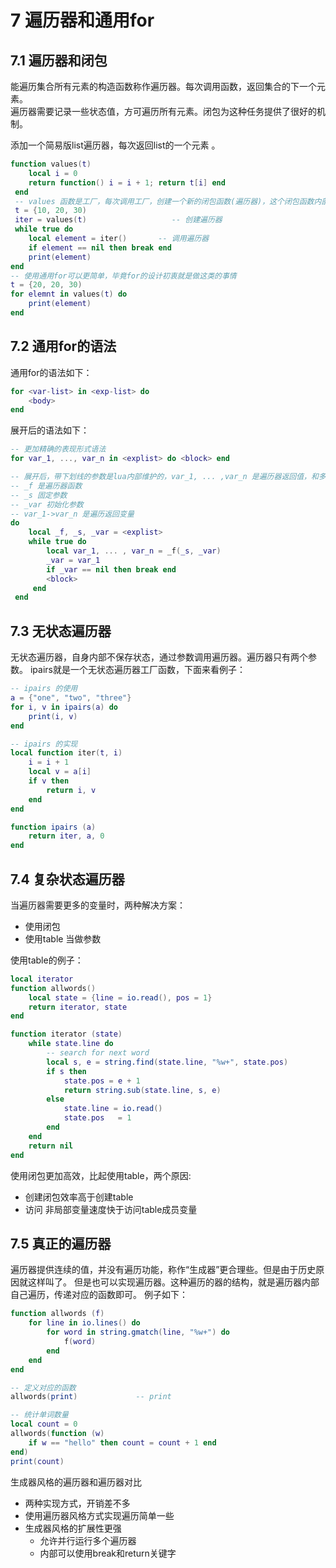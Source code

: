 # 7 遍历器和通用for
## 7.1  遍历器和闭包
能遍历集合所有元素的构造函数称作遍历器。每次调用函数，返回集合的下一个元素。  
遍历器需要记录一些状态值，方可遍历所有元素。闭包为这种任务提供了很好的机制。 

添加一个简易版list遍历器，每次返回list的一个元素 。
```lua
function values(t)
    local i = 0
    return function() i = i + 1; return t[i] end
 end
 -- values 函数是工厂，每次调用工厂，创建一个新的闭包函数(遍历器)，这个闭包函数内部记录了t和i的值。每次调用遍历器，返回list下一个值，当最后返回nil时，遍历结束。
 t = {10, 20, 30)
 iter = values(t)                   -- 创建遍历器
 while true do
    local element = iter()       -- 调用遍历器
    if element == nil then break end
    print(element)
end
-- 使用通用for可以更简单，毕竟for的设计初衷就是做这类的事情
t = {20, 20, 30)
for elemnt in values(t) do
    print(element)
end
```

## 7.2 通用for的语法
通用for的语法如下：
```lua
for <var-list> in <exp-list> do
    <body>
end
```
展开后的语法如下：
```lua
-- 更加精确的表现形式语法
for var_1, ..., var_n in <explist> do <block> end

-- 展开后，带下划线的参数是lua内部维护的，var_1, ... ,var_n 是遍历器返回值，和多重赋值一样，多退少补
-- _f 是遍历器函数
-- _s 固定参数
-- _var 初始化参数
-- var_1->var_n 是遍历返回变量
do
    local _f, _s, _var = <explist>
    while true do
        local var_1, ... , var_n = _f(_s, _var)
        _var = var_1
        if _var == nil then break end
        <block>
     end
 end
```
## 7.3 无状态遍历器
无状态遍历器，自身内部不保存状态，通过参数调用遍历器。遍历器只有两个参数。 
ipairs就是一个无状态遍历器工厂函数，下面来看例子：
```lua
-- ipairs 的使用
a = {"one", "two", "three"}
for i, v in ipairs(a) do
    print(i, v)
end

-- ipairs 的实现
local function iter(t, i)
    i = i + 1
    local v = a[i]
    if v then
        return i, v
    end
end

function ipairs (a)
    return iter, a, 0
end
```

## 7.4  复杂状态遍历器
当遍历器需要更多的变量时，两种解决方案：

* 使用闭包
* 使用table 当做参数

使用table的例子：
```lua
local iterator
function allwords()
    local state = {line = io.read(), pos = 1}
    return iterator, state
end

function iterator (state)
    while state.line do
        -- search for next word
        local s, e = string.find(state.line, "%w+", state.pos)
        if s then
            state.pos = e + 1
            return string.sub(state.line, s, e)
        else
            state.line = io.read()
            state.pos   = 1
        end
    end
    return nil
end
```

使用闭包更加高效，比起使用table，两个原因:

* 创建闭包效率高于创建table
* 访问 非局部变量速度快于访问table成员变量

## 7.5 真正的遍历器
遍历器提供连续的值，并没有遍历功能，称作“生成器”更合理些。但是由于历史原因就这样叫了。 
但是也可以实现遍历器。这种遍历的器的结构，就是遍历器内部自己遍历，传递对应的函数即可。
例子如下：
```lua
function allwords (f)
    for line in io.lines() do
        for word in string.gmatch(line, "%w+") do
            f(word)
        end
    end
end

-- 定义对应的函数
allwords(print)             -- print 

-- 统计单词数量
local count = 0
allwords(function (w)
    if w == "hello" then count = count + 1 end
end)
print(count)
```
生成器风格的遍历器和遍历器对比

* 两种实现方式，开销差不多
* 使用遍历器风格方式实现遍历简单一些
* 生成器风格的扩展性更强
    * 允许并行运行多个遍历器
    * 内部可以使用break和return关键字
